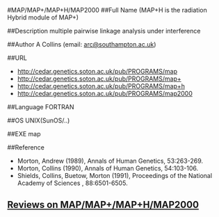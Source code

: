 #MAP/MAP+/MAP+H/MAP2000
##Full Name
(MAP+H is the radiation Hybrid module of MAP+)

##Description
multiple pairwise linkage analysis under interference

##Author
A Collins (email: arc@southampton.ac.uk)

##URL
* http://cedar.genetics.soton.ac.uk/pub/PROGRAMS/map
* http://cedar.genetics.soton.ac.uk/pub/PROGRAMS/map+
* http://cedar.genetics.soton.ac.uk/pub/PROGRAMS/map+h
* http://cedar.genetics.soton.ac.uk/pub/PROGRAMS/map2000

##Language
FORTRAN

##OS
UNIX(SunOS/..)

##EXE
map

##Reference
* Morton, Andrew (1989), Annals of Human Genetics, 53:263-269.
* Morton, Collins (1990), Annals of Human Genetics, 54:103-106.
* Shields, Collins, Buetow, Morton (1991), Proceedings of the National Academy of Sciences , 88:6501-6505.


## [Reviews on MAP/MAP+/MAP+H/MAP2000](https://github.com/gaow/genetic-analysis-software/issues/313)